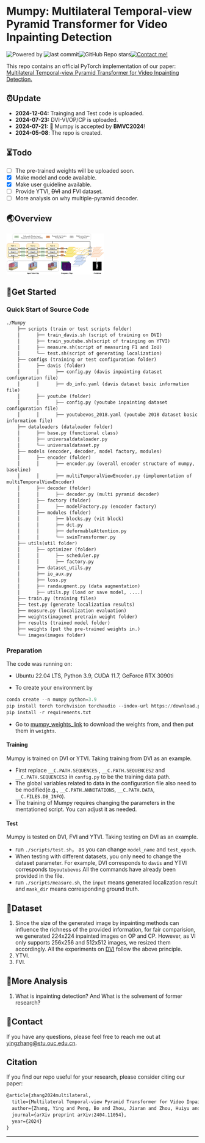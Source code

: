 # Mumpy: Multilateral Temporal-view Pyramid Transformer for Video Inpainting Detection

![Powered by](https://img.shields.io/badge/Based_on-Pytorch-blue?logo=pytorch) ![last commit](https://img.shields.io/github/last-commit/yuxiaoxiangyong/Mumpy)![GitHub Repo stars](https://img.shields.io/github/stars/yuxiaoxiangyong/Mumpy)[![Contact me!](https://img.shields.io/badge/Official%20-Yes-1abc9c.svg)](https://GitHub.com/yuxiaoxiangyong)

This repo contains an official PyTorch implementation of our paper: [Multilateral Temporal-view Pyramid Transformer for Video Inpainting Detection.](https://arxiv.org/abs/2404.11054)

## ⏰Update
- **2024-12-04:** Trainging and Test code is uploaded.
- **2024-07-23:** DVI-VI/OP/CP is uploaded.
- **2024-07-21:** 📢 Mumpy is accepted by **BMVC2024**!
- **2024-05-08**: The repo is created.

## ⏳Todo
- [ ] The pre-trained weights will be uploaded soon.
- [x] Make model and code available.
- [x] Make user guideline available.
- [ ] Provide YTVI, ~~DVI~~ and FVI dataset.
- [ ] More analysis on why multiple-pyramid decoder.

## 🌏Overview

<img src=".\images\overview.png" style="zoom: 25%;" />

## 🌄Get Started


### Quick Start of Source Code

```
./Mumpy
    ├── scripts (train or test scripts folder)
    │      ├── train_davis.sh (script of training on DVI)
    │      ├── train_youtube.sh(script of trainging on YTVI)
    │      ├── measure.sh(script of measuring F1 and IoU)
    │      └── test.sh(script of generating localization)
    ├── configs (training or test configuration folder)
    │      ├── davis (folder)
    │      │      ├── config.py (davis inpainting dataset configuration file)
    │      │      ├── db_info.yaml (davis dataset basic information file)	    
    │      ├── youtube (folder)
    │      │      ├── config.py (youtube inpainting dataset configuration file)
    │      │      ├── youtubevos_2018.yaml (youtube 2018 dataset basic information file)
    ├── dataloaders (dataloader folder)
    │      ├── base.py (functional class)
    │      ├── universaldataloader.py
    │      └── universaldataset.py
    ├── models (encoder, decoder, model factory, modules)
    │      ├── encoder (folder)
    │      │      ├── encoder.py (overall encoder structure of mumpy, baseline)
    │      │      ├── multiTemporalViewEncoder.py (implementation of multiTemporalViewEncoder)	    
    │      ├── decoder (folder)
    │      │      ├── decoder.py (multi pyramid decoder)
    │      ├── factory (folder)
    │      │      ├── modelFactory.py (encoder factory) 
    │      ├── modules (folder)
    │      │      ├── blocks.py (vit block) 
    │      │      ├── dct.py  
    │      │      ├── deformableAttention.py  
    │      │      └── swinTransformer.py
    ├── utils(util folder)
    │      ├── optimizer (folder)
    │      │      ├── scheduler.py 
    │      │      ├── factory.py	    
    │      ├── dataset_utils.py 
    │      ├── io_aux.py 
    │      ├── loss.py 
    │      ├── randaugment.py (data augmentation) 
    │      ├── utils.py (load or save model, ....)
    ├── train.py (training files)
    ├── test.py (generate localization results)
    ├── measure.py (localization evaluation)
    ├── weights(imagenet pretrain weight folder)
    ├── results (trained model folder)
    ├── weights (put the pre-trained weights in.)
    └── images(images folder)
```

### Preparation

The code was running on:

* Ubuntu 22.04 LTS, Python 3.9,  CUDA 11.7, GeForce RTX 3090ti

- To create your environment by

```python
conda create --n mumpy python=3.9
pip install torch torchvision torchaudio --index-url https://download.pytorch.org/whl/cu117
pip install -r requirements.txt
```

- Go to [mumpy_weights_link](https://drive.google.com/file/d/1gpxMheyI8KfeSgMwye_J8TONuk8A-AIe/view?usp=drive_link) to download the weights from, and then put them in `weights`.

#### Training

Mumpy is trained on DVI or YTVI. Taking training from DVI as an example.

- First replace `__C.PATH.SEQUENCES` , `__C.PATH.SEQUENCES2` and  `__C.PATH.SEQUENCES3` in `config.py` to be the training data path.
- The global variables related to data in the configuration file also need to be modified(e.g., `__C.PATH.ANNOTATIONS`, `__C.PATH.DATA`, `__C.FILES.DB_INFO`).
- The training of Mumpy requires changing the parameters in the mentationed script. You can adjust it as needed.

#### Test

Mumpy is tested on DVI, FVI and YTVI. Taking testing on DVI as an example.

- run `./scripts/test.sh`， as you can change `model_name` and `test_epoch`.
- When testing with different datasets, you only need to change the dataset parameter. For example, DVI corresponds to `davis`  and YTVI corresponds to`youtubevos` All the commands have already been provided in the file.
- run `./scripts/measure.sh`, the `input` means generated localization result and `mask_dir` means corresponding ground truth.


## 📑Dataset

1. Since the size of the generated image by inpainting methods can influence the richness of the provided information, for fair comparision, we generated 224x224 inpainted images on OP and CP. However, as VI only supports 256x256 and 512x512 images, we resized them accordingly. All the experiments on [DVI](https://drive.google.com/file/d/1bEtMe4lGwKhIjT9CYEfCyBohxU-DrGOj/view?usp=drive_link) follow the above principle.
2. YTVI.
3. FVI.

## 💬More Analysis

1. What is inpainting detection? And What is the solvement of former research?

## 📧Contact

If you have any questions, please feel free to reach me out at yingzhang@stu.ouc.edu.cn.

## Citation

If you find our repo useful for your research, please consider citing our paper:

```latex
@article{zhang2024multilateral,
  title={Multilateral Temporal-view Pyramid Transformer for Video Inpainting Detection},
  author={Zhang, Ying and Peng, Bo and Zhou, Jiaran and Zhou, Huiyu and Dong, Junyu and Li, Yuezun},
  journal={arXiv preprint arXiv:2404.11054},
  year={2024}
}
```

---
